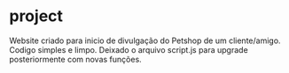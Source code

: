 # project
Website criado para inicio de divulgação do Petshop de um cliente/amigo.
Codigo simples e limpo. Deixado o arquivo script.js para upgrade posteriormente com novas funções.

